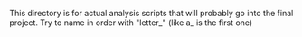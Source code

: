 This directory is for actual analysis scripts that will probably go into the final project. Try to name in order with "letter_" (like a_ is the first one)

